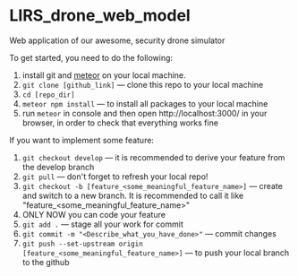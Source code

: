 # LIRS_drone_web_model
Web application of our awesome, security drone simulator

To get started, you need to do the following:
1. install git and [meteor](http://meteor.com) on your local machine.
2. `git clone [github_link]` — clone this repo to your local machine
3. `cd [repo_dir]`
4. `meteor npm install` — to install all packages to your local machine
5. run `meteor` in console and then open http://localhost:3000/ in your browser, in order to check that everything works fine

If you want to implement some feature:
1. `git checkout develop` — it is recommended to derive your feature from the develop branch
2. `git pull` — don't forget to refresh your local repo!
3. `git checkout -b [feature_<some_meaningful_feature_name>]` — create and switch to a new branch. It is recommended to call it like "feature_<some_meaningful_feature_name>"
4. ONLY NOW you can code your feature
5. `git add .` — stage all your work for commit
6. `git commit -m "<Describe_what_you_have_done>"` — commit changes
7. `git push --set-upstream origin [feature_<some_meaningful_feature_name>]` — to push your local branch to the github
